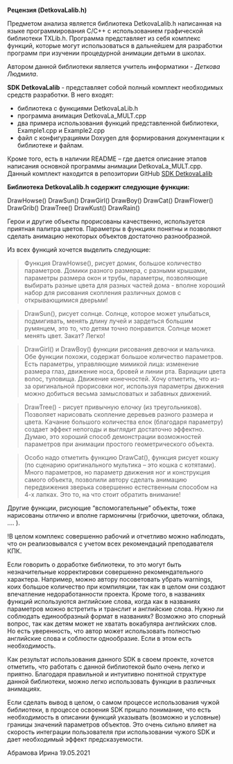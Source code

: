 **Рецензия   (DetkovaLalib.h)**

Предметом анализа является библиотека DetkovaLalib.h написанная на языке программирования С/C++
с использованием графической библиотеки TXLib.h. Программа представляет из себя комплекс функций, которые могут
 использоваться в дальнейшем для разработки программ при изучении процедурной анимации детьми в школах.

 Автором данной библиотеки является учитель информатики - *Деткова Людмила*.

**SDK DetkovaLalib** - представляет собой полный комплект необходимых средств разработки. В него входят:

- библиотека с функциями DetkovaLaLib.h
- программа анимация DetkovaLa_MULT.cpp
- два примера использования функций представленной библиотеки, Example1.cpp и Example2.cpp
- файл с конфигурациями Doxygen для формирования документации к библиотеке и файлам.

Кроме того, есть в наличии README – где дается описание этапов написания основной
программы анимации DetkovaLa_MULT.cpp.
Данный комплект находится в репозитории GitHub
[SDK DetkovaLalib](https://github.com/DetkovaLudmila/KPK_Multik.git)

**Библиотека DetkovaLalib.h содержит следующие функции:**

DrawHowse()
DrawSun()
DrawGirl()
DrawBoy()
DrawCat()
DrawFlower()
DrawGrib()
DrawTree()
DrawKust()
DrawRain()

Герои  и другие объекты прорисованы качественно, используется приятная палитра цветов.
Параметры в функциях понятны и позволяют сделать анимацию некоторых объектов достаточно разнообразной.

Из всех функций хочется выделить следующие:

>Функция DrawHowse(), рисует домик, большое количество параметров.
Домики разного размера, с разными крышами, параметры размера окон и трубы,
параметры, позволяющие выбирать разные цвета для разных частей дома -
вполне хороший набор для рисования скопления различных домов с открывающимися дверьми!

>DrawSun(), рисует солнце. Солнце, которое может улыбаться, подмигивать, менять длину лучей
и зардеться большим румянцем, это то, что детям точно понравится. Солнце может менять цвет. Закат? Легко!

>DrawGirl() и DrawBoy() функции рисования девочки и мальчика. Обе функции похожи, содержат большое
количество параметров. Есть параметры, управляющие мимикой лица: изменение размера глаз, движение носа,
бровей и линии рта.  Вариации цвета волос, туловища. Движение конечностей. Хочу отметить, что из-за оригинальной
прорисовки ног, используя параметры движения можно добиться весьма замысловатых и забавных движений.

>DrawTree() - рисует привычную елочку (из треугольников). Позволяет нарисовать скопление     деревьев разного размера и цвета.
Качание большого количества елок (благодаря параметру) создает эффект непогоды и выглядит достаточно эффектно.
Думаю, это хороший способ демонстрации возможностей параметров при анимации простого геометрического объекта.

>Особо надо отметить функцию DrawCat(), функция рисует кошку (по сценарию оригинального мультика – это кошка с котятами).
Много параметров, но параметр движения ног и конструкция самого объекта, позволили автору сделать анимацию передвижения зверька
совершенно естественным способом на 4-х лапках. Это то,  на что стоит обратить внимание!

Другие функции, рисующие “вспомогательные” объекты, тоже нарисованы отлично и вполне гармоничны (грибочки, цветочки, облака, …. ).

!В целом комплекс совершенно рабочий и отчетливо можно наблюдать, что он реализовывался с учетом всех рекомендаций преподавателя КПК.

Если говорить о доработке библиотеки, то это могут быть незначительные корректировки совершенно рекомендательного характера.
Например,  можно  автору посоветовать убрать warnings, коих большое количество при компиляции, так как в целом они создают
впечатление недоработанности проекта. Кроме того, в названиях функций используются английские слова, когда как в названиях
параметров можно встретить и транслит и английские слова.  Нужно ли соблюдать единообразный формат  в названиях? Возможно это
спорный вопрос, так как детям может не хватать вокабуляра английских слов. Но есть уверенность, что автор может использовать
полностью английские слова и соблюсти однообразие. Если в этом есть необходимость.


Как результат использования данного SDK в своем проекте, хочется отметить, что работать с данной библиотекой было очень легко и приятно.
Благодаря правильной и интуитивно понятной структуре данной библиотеки, можно легко использовать функции в различных анимациях.


Если сделать вывод в целом, о самом процессе использования чужой библиотеки, в процессе освоения  SDK пришло понимание,
что есть необходимость в описании функций указывать (возможно и условные) границы значений параметров объектов.
Это очень сильно влияет на скорость интеграции пользователя при использовании чужого SDK и дает необходимый эффект предсказуемости.

Абрамова Ирина 19.05.2021
